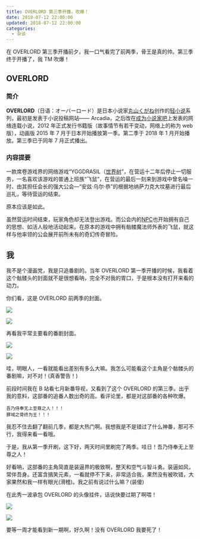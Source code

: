 ```yaml
---
title: OVERLORD 第三季开播，吹爆！
date: 2018-07-12 22:00:00
updated: 2018-07-12 22:00:00
categories:
  - 杂谈
---
```


在 OVERLORD 第三季开播前夕，我一口气看完了前两季，骨王是真的帅。第三季终于开播了，我 TM 吹爆！

<!--more-->

## OVERLORD

### 简介

**OVERLORD**（日语：オーバーロード）是日本小说家[丸山くがね](https://zh.wikipedia.org/w/index.php?title=%E4%B8%B8%E5%B1%B1%E3%81%8F%E3%81%8C%E3%81%AD&action=edit&redlink=1)创作的[轻小说](https://zh.wikipedia.org/wiki/%E8%BC%95%E5%B0%8F%E8%AA%AA)系列，最初是发表于小说投稿网站—— Arcadia，之后改在[成为小说家吧](https://zh.wikipedia.org/wiki/%E6%88%90%E7%82%BA%E5%B0%8F%E8%AA%AA%E5%AE%B6%E5%90%A7)上发表的网络连载小说，2012 年正式发行书籍版（故事情节有若干变动，网络上的称为 web 版），动画版 2015 年 7 月于日本开始播放第一季。第二季于 2018 年 1 月开始播放。第三季已于同年 7 月正式播出。

### 内容提要

一款席卷游戏界的网络游戏“YGGDRASIL（[世界树](https://zh.wikipedia.org/wiki/%E4%B8%96%E7%95%8C%E6%A0%91)”，在营运十二年后停止一切服务，一名喜欢该游戏的普通上班族“飞鼠”，在营运的最后一刻来到游戏中曾名噪一时、由其担任会长的强大公会—“安兹·乌尔·恭”的根据地纳萨力克大坟墓进行最后巡礼，等待营运的结束。

原本应该是如此。

虽然营运时间结束，玩家角色却无法登出游戏。而公会内的[NPC](https://zh.wikipedia.org/wiki/NPC)也开始拥有自己的思想、如活人般地活动起来。在原本的游戏中拥有骷髅魔法师外表的飞鼠，就这样与他率领的公会展开前所未有的奇幻传奇冒险。

## 我

我不是个漫画党，我是只追番剧的。当年 OVERLORD 第一季开播的时候，我看着这个骷髅头的封面就不是很想看呐，完全不对我的胃口，于是根本没有打开来看的动力。

你们看，这是 OVERLORD 前两季的封面。

![](https://img.iszy.xyz/20190318215422.png)

![](https://img.iszy.xyz/20190318215433.png)

再看我平常主要看的番剧封面。

![](https://img.iszy.xyz/20190318215445.png)

![](https://img.iszy.xyz/20190318215457.png)

哇，明眼人，一看就能看出差别有多么大嘛。我怎么可能看这个主角是个骷髅头的番剧嘛，对不对！(真香警告！)

前段时间我在 B 站看七月新番导视，又看到了这个 OVERLORD 的第三季。出乎我的意料，这部番的追番人数出奇的高。看评论里，都是对这部番的各种吹爆。

```
吾乃侍奉无上至尊之人！！！
罪域之骨终为王！！！
```

我忍不住去翻了翻前几季，都是大热门啊。我想我是不是错过了什么神番，那可不行，我得来看一看哦。

于是，我从第一季开刷，这下好，两天时间里刷完了两季。哇日！吾乃侍奉无上至尊之人！

好看呐，这部番的主角简直是装逼界的极致啊，整天和空气斗智斗勇。装逼如风，常伴吾身。还富含搞笑元素，一看就停不下来，非常适合我，果然没有被吹错，大家果然和我一样有眼光(滑稽)。我之前有说过什么嘛？(装傻)

在此秀一波承包 OVERLORD 的头像挂件，话说快要过期了啊喂！

![](https://img.iszy.xyz/20190318215532.png)

![](https://img.iszy.xyz/20190318215548.png)

要等一周才能看到新一期啊，好久啊！没有 OVERLORD 我要死了！
